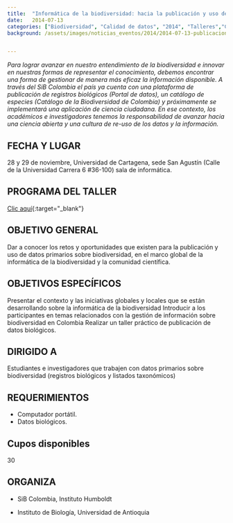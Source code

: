 ```yaml
---
title:  "Informática de la biodiversidad: hacia la publicación y uso de datos primarios sobre biodiversidad"
date:   2014-07-13
categories: ["Biodiversidad", "Calidad de datos", "2014", "Talleres","Convocatorias"]
background: /assets/images/noticias_eventos/2014/2014-07-13-publicacion-uso-datos-primarios1.jpg


---
```


*Para lograr avanzar en nuestro entendimiento de la biodiversidad e innovar en nuestras formas de representar el conocimiento, debemos encontrar una forma de gestionar de manera más eficaz la información disponible. A través del SiB Colombia el país ya cuenta con una plataforma de publicación de registros biológicos (Portal de datos), un catálogo de especies (Catálogo de la Biodiversidad de Colombia) y próximamente se implementará una aplicación de ciencia ciudadana. En ese contexto, los académicos e investigadores tenemos la responsabilidad de avanzar hacia una ciencia abierta y una cultura de re-uso de los datos y la información.*  

## FECHA Y LUGAR

28 y 29 de noviembre, Universidad de Cartagena, sede San Agustín (Calle de la Universidad Carrera 6 #36-100) sala de informática. 

## PROGRAMA DEL TALLER

[Clic aquí](https://docs.google.com/a/humboldt.org.co/document/d/19kv8OV9Bc3urk7lp6fnU17VfS5rJihL9-CPm-gSsxX8/edit){:target="_blank"}  

## OBJETIVO GENERAL

Dar a conocer los retos y oportunidades que existen para la publicación y uso de datos primarios sobre biodiversidad, en el marco global de la informática de la biodiversidad y la comunidad científica.  

## OBJETIVOS ESPECÍFICOS

Presentar el contexto y las iniciativas globales y locales que se están desarrollando sobre la informática de la biodiversidad Introducir a los participantes en temas relacionados con la gestión de información sobre biodiversidad en Colombia Realizar un taller práctico de publicación de datos biológicos.

## DIRIGIDO A

Estudiantes e investigadores que trabajen con datos primarios sobre biodiversidad (registros biológicos y listados taxonómicos)

## REQUERIMIENTOS

+ Computador portátil.
+ Datos biológicos.  

## Cupos disponibles 

30

## ORGANIZA

* SiB Colombia, Instituto Humboldt

* Instituto de Biología, Universidad de Antioquia


